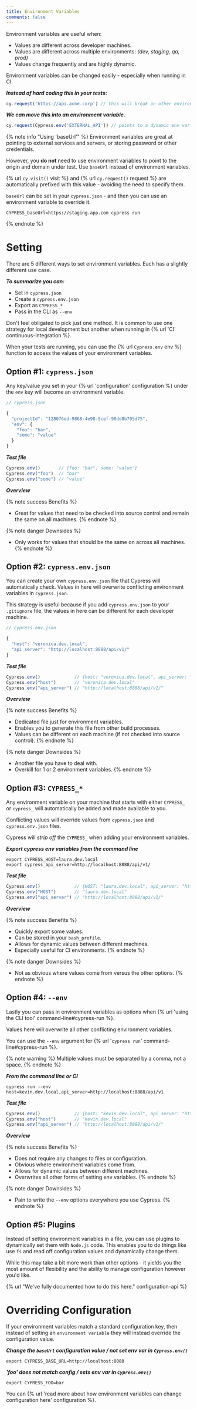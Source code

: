 ```yaml
---
title: Environment Variables
comments: false
---
```


Environment variables are useful when:

- Values are different across developer machines.
- Values are different across multiple environments: *(dev, staging, qa, prod)*
- Values change frequently and are highly dynamic.

Environment variables can be changed easily - especially when running in CI.

***Instead of hard coding this in your tests:***

```javascript
cy.request('https://api.acme.corp') // this will break on other environments
```

***We can move this into an environment variable.***

```javascript
cy.request(Cypress.env('EXTERNAL_API')) // points to a dynamic env var
```

{% note info "Using 'baseUrl'" %}
Environment variables are great at pointing to external services and servers, or storing password or other credentials.

However, you **do not** need to use environment variables to point to the origin and domain under test. Use `baseUrl` instead of environment variables.

{% url `cy.visit()` visit %} and {% url `cy.request()` request %} are automatically prefixed with this value - avoiding the need to specify them.

`baseUrl` can be set in your `cypress.json` - and then you can use an environment variable to override it.

```shell
CYPRESS_baseUrl=https://staging.app.com cypress run
```
{% endnote %}

# Setting

There are 5 different ways to set environment variables. Each has a slightly different use case.

***To summarize you can:***

- Set in `cypress.json`
- Create a `cypress.env.json`
- Export as `CYPRESS_*`
- Pass in the CLI as `--env`

Don't feel obligated to pick just one method. It is common to use one strategy for local development but another when running in {% url 'CI' continuous-integration %}.

When your tests are running, you can use the {% url `Cypress.env` env %} function to access the values of your environment variables.

## Option #1: `cypress.json`

Any key/value you set in your {% url 'configuration' configuration %} under the `env` key will become an environment variable.

```javascript
// cypress.json

{
  "projectId": "128076ed-9868-4e98-9cef-98dd8b705d75",
  "env": {
    "foo": "bar",
    "some": "value"
  }
}
```

***Test file***

```javascript
Cypress.env()       // {foo: "bar", some: "value"}
Cypress.env("foo")  // "bar"
Cypress.env("some") // "value"
```

***Overview***

{% note success Benefits %}
- Great for values that need to be checked into source control and remain the same on all machines.
{% endnote %}

{% note danger Downsides %}
- Only works for values that should be the same on across all machines.
{% endnote %}

## Option #2: `cypress.env.json`

You can create your own `cypress.env.json` file that Cypress will automatically check. Values in here will overwrite conflicting environment variables in `cypress.json`.

This strategy is useful because if you add `cypress.env.json` to your `.gitignore` file, the values in here can be different for each developer machine.

```javascript
// cypress.env.json

{
  "host": "veronica.dev.local",
  "api_server": "http://localhost:8888/api/v1/"
}
```

***Test file***

```javascript
Cypress.env()             // {host: "veronica.dev.local", api_server: "http://localhost:8888/api/v1"}
Cypress.env("host")       // "veronica.dev.local"
Cypress.env("api_server") // "http://localhost:8888/api/v1/"
```

***Overview***

{% note success Benefits %}
- Dedicated file just for environment variables.
- Enables you to generate this file from other build processes.
- Values can be different on each machine (if not checked into source control).
{% endnote %}

{% note danger Downsides %}
- Another file you have to deal with.
- Overkill for 1 or 2 environment variables.
{% endnote %}

## Option #3: `CYPRESS_*`

Any environment variable on your machine that starts with either `CYPRESS_` or `cypress_` will automatically be added and made available to you.

Conflicting values will override values from `cypress.json` and `cypress.env.json` files.

Cypress will *strip off* the `CYPRESS_` when adding your environment variables.

***Export cypress env variables from the command line***

```shell
export CYPRESS_HOST=laura.dev.local
export cypress_api_server=http://localhost:8888/api/v1/
```

***Test file***

```javascript
Cypress.env()             // {HOST: "laura.dev.local", api_server: "http://localhost:8888/api/v1"}
Cypress.env("HOST")       // "laura.dev.local"
Cypress.env("api_server") // "http://localhost:8888/api/v1/"
```

***Overview***

{% note success Benefits %}
- Quickly export some values.
- Can be stored in your `bash_profile`.
- Allows for dynamic values between different machines.
- Especially useful for CI environments.
{% endnote %}

{% note danger Downsides %}
- Not as obvious where values come from versus the other options.
{% endnote %}

## Option #4: `--env`

Lastly you can pass in environment variables as options when {% url 'using the CLI tool' command-line#cypress-run %}.

Values here will overwrite all other conflicting environment variables.

You can use the `--env` argument for {% url '`cypress run`' command-line#cypress-run %}.

{% note warning  %}
Multiple values must be separated by a comma, not a space.
{% endnote %}

***From the command line or CI***

```shell
cypress run --env host=kevin.dev.local,api_server=http://localhost:8888/api/v1
```

***Test file***

```javascript
Cypress.env()             // {host: "kevin.dev.local", api_server: "http://localhost:8888/api/v1"}
Cypress.env("host")       // "kevin.dev.local"
Cypress.env("api_server") // "http://localhost:8888/api/v1/"
```

***Overview***

{% note success Benefits %}
- Does not require any changes to files or configuration.
- Obvious where environment variables come from.
- Allows for dynamic values between different machines.
- Overwrites all other forms of setting env variables.
{% endnote %}

{% note danger Downsides %}
- Pain to write the `--env` options everywhere you use Cypress.
{% endnote %}

## Option #5: Plugins

Instead of setting environment variables in a file, you can use plugins to dynamically set them with `Node.js` code. This enables you to do things like use `fs` and read off configuration values and dynamically change them.

While this may take a bit more work than other options - it yields you the most amount of flexibility and the ability to manage configuration however you'd like.

{% url "We've fully documented how to do this here." configuration-api %}

# Overriding Configuration

If your environment variables match a standard configuration key, then instead of setting an `environment variable` they will instead override the configuration value.

***Change the `baseUrl` configuration value / not set env var in `Cypress.env()`***

```shell
export CYPRESS_BASE_URL=http://localhost:8080
```

***'foo' does not match config / sets env var in `Cypress.env()`***

```shell
export CYPRESS_FOO=bar
```

You can {% url 'read more about how environment variables can change configuration here' configuration %}.

